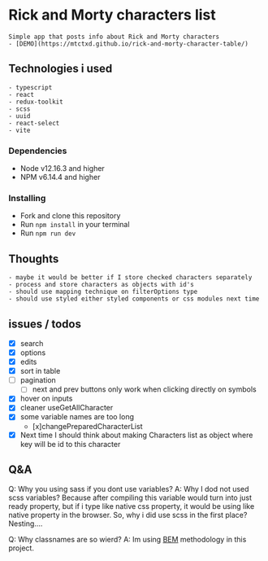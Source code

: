 # Rick and Morty characters list

    Simple app that posts info about Rick and Morty characters
    - [DEMO](https://mtctxd.github.io/rick-and-morty-character-table/)

## Technologies i used

    - typescript
    - react
    - redux-toolkit
    - scss
    - uuid
    - react-select
    - vite

### Dependencies

- Node v12.16.3 and higher
- NPM v6.14.4 and higher

### Installing

- Fork and clone this repository
- Run `npm install` in your terminal
- Run `npm run dev`

## Thoughts

    - maybe it would be better if I store checked characters separately
    - process and store characters as objects with id's
    - should use mapping technique on filterOptions type
    - should use styled either styled components or css modules next time

## issues / todos

- [x] search
- [x] options
- [x] edits
- [x] sort in table
- [ ] pagination
  - [ ] next and prev buttons only work when clicking directly on symbols
- [x] hover on inputs
- [x] cleaner useGetAllCharacter
- [x] some variable names are too long
  - [x]changePreparedCharacterList
- [x] Next time I should think about making Characters list as object where key will be id to this character

## Q&A
Q: Why you using sass if you dont use variables?
A: Why I dod not used scss variables? Because after compiling this variable would turn into just ready property, but if i type like native css property, it would be using like native property in the browser.
So, why i did use scss in the first place? Nesting....

Q: Why classnames are so wierd?
A: Im using [BEM](https://en.bem.info/methodology/) methodology in this project.
